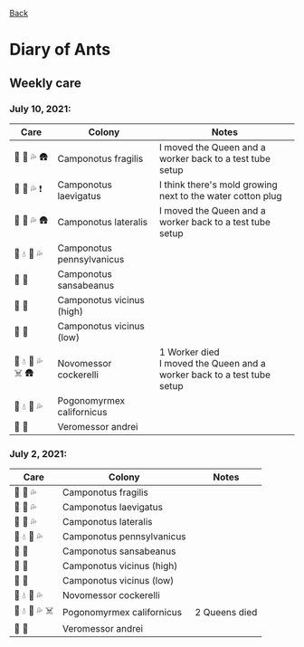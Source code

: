 [Back](./README.md)

# Diary of Ants

## Weekly care

<!--
Common EMOJI combos

🦐💧🍯💦
🦗💧🍯💦
🐛💧🍯💦
🪱💧🍯💦
☠️
❗️
🛖
-->

### July 10, 2021:

| Care |  Colony | Notes |
|---|---|---|
| 🦐 🍯 💦 🛖 | Camponotus fragilis | I moved the Queen and a worker back to a test tube setup |
| 🦐 🍯 💦 ❗️| Camponotus laevigatus | I think there's mold growing next to the water cotton plug |
| 🦐 🍯 💦 🛖 | Camponotus lateralis | I moved the Queen and a worker back to a test tube setup |
| 🦐 💧 🍯 💦 | Camponotus pennsylvanicus | |
| 🦐 🍯 | Camponotus sansabeanus | |
| 🦐 🍯 | Camponotus vicinus (high) | |
| 🦐 🍯 | Camponotus vicinus (low) | |
| 🦐 💧 🍯 💦 ☠️ 🛖 | Novomessor cockerelli | 1 Worker died <br />I moved the Queen and a worker back to a test tube setup |
| 🦐 💧 🍯 💦 | Pogonomyrmex californicus | |
| 🦐 🍯 | Veromessor andrei | |


### July 2, 2021:

| Care |  Colony | Notes |
|---|---|---|
| 🦗 🍯 💦 | Camponotus fragilis | |
| 🦗 🍯 💦 | Camponotus laevigatus | |
| 🦗 🍯 💦 | Camponotus lateralis | |
| 🦐 💧 🍯 💦 | Camponotus pennsylvanicus | |
| 🦗 🍯 | Camponotus sansabeanus | |
| 🦗 🍯 | Camponotus vicinus (high) | |
| 🦗 🍯 | Camponotus vicinus (low) | |
| 🦗 💧 🍯 💦 | Novomessor cockerelli | |
| 🦗 💧 🍯 💦 ☠️ | Pogonomyrmex californicus | 2 Queens died |
| 🦗 🍯 | Veromessor andrei | |


